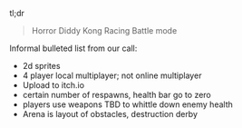 tl;dr

> Horror Diddy Kong Racing Battle mode

Informal bulleted list from our call:

- 2d sprites
- 4 player local multiplayer; not online multiplayer
- Upload to itch.io
- certain number of respawns, health bar go to zero
- players use weapons TBD to whittle down enemy health
- Arena is layout of obstacles, destruction derby